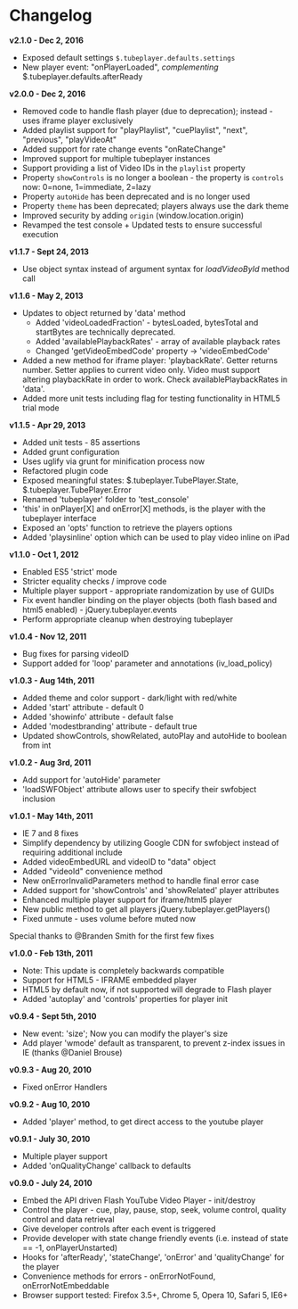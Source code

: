 # Changelog

__v2.1.0 - Dec 2, 2016__

* Exposed default settings `$.tubeplayer.defaults.settings`
* New player event: "onPlayerLoaded", _complementing_ $.tubeplayer.defaults.afterReady

__v2.0.0 - Dec 2, 2016__

* Removed code to handle flash player (due to deprecation); instead - uses iframe player exclusively
* Added playlist support for "playPlaylist", "cuePlaylist", "next", "previous", "playVideoAt"
* Added support for rate change events "onRateChange"
* Improved support for multiple tubeplayer instances
* Support providing a list of Video IDs in the `playlist` property
* Property `showControls` is no longer a boolean - the property is `controls` now: 0=none, 1=immediate, 2=lazy
* Property `autoHide` has been deprecated and is no longer used
* Property `theme` has been deprecated; players always use the dark theme
* Improved security by adding `origin` (window.location.origin)
* Revamped the test console + Updated tests to ensure successful execution 

__v1.1.7 - Sept 24, 2013__

* Use object syntax instead of argument syntax for *loadVideoById* method call

__v1.1.6 - May 2, 2013__

* Updates to object returned by 'data' method
    * Added 'videoLoadedFraction' - bytesLoaded, bytesTotal and startBytes are technically deprecated.
    * Added 'availablePlaybackRates' - array of available playback rates 
    * Changed 'getVideoEmbedCode' property -> 'videoEmbedCode'
* Added a new method for iframe player: 'playbackRate'. Getter returns number. Setter applies to current video only. Video must support altering playbackRate in order to work. Check availablePlaybackRates in 'data'.
* Added more unit tests including flag for testing functionality in HTML5 trial mode

__v1.1.5 - Apr 29, 2013__

* Added unit tests - 85 assertions
* Added grunt configuration
* Uses uglify via grunt for minification process now
* Refactored plugin code
* Exposed meaningful states: $.tubeplayer.TubePlayer.State, $.tubeplayer.TubePlayer.Error
* Renamed 'tubeplayer' folder to 'test_console'
* 'this' in onPlayer[X] and onError[X] methods, is the player with the tubeplayer interface
* Exposed an 'opts' function to retrieve the players options
* Added 'playsinline' option which can be used to play video inline on iPad

__v1.1.0 - Oct 1, 2012__

* Enabled ES5 'strict' mode
* Stricter equality checks / improve code
* Multiple player support - appropriate randomization by use of GUIDs
* Fix event handler binding on the player objects (both flash based and html5 enabled) - jQuery.tubeplayer.events
* Perform appropriate cleanup when destroying tubeplayer

__v1.0.4 - Nov 12, 2011__

* Bug fixes for parsing videoID
* Support added for 'loop' parameter and annotations (iv_load_policy)

__v1.0.3 - Aug 14th, 2011__

* Added theme and color support - dark/light with red/white
* Added 'start' attribute - default 0
* Added 'showinfo' attribute - default false
* Added 'modestbranding' attribute - default true
* Updated showControls, showRelated, autoPlay and autoHide to boolean from int

__v1.0.2 - Aug 3rd, 2011__

* Add support for 'autoHide' parameter
* 'loadSWFObject' attribute allows user to specify their swfobject inclusion

__v1.0.1 - May 14th, 2011__

* IE 7 and 8 fixes
* Simplify dependency by utilizing Google CDN for swfobject instead of requiring additional include
* Added videoEmbedURL and videoID to "data" object
* Added "videoId" convenience method
* New onErrorInvalidParameters method to handle final error case
* Added support for 'showControls' and 'showRelated' player attributes
* Enhanced multiple player support for iframe/html5 player
* New public method to get all players jQuery.tubeplayer.getPlayers()
* Fixed unmute - uses volume before muted now

Special thanks to @Branden Smith for the first few fixes

__v1.0.0 - Feb 13th, 2011__

* Note: This update is completely backwards compatible
* Support for HTML5 - IFRAME embedded player
* HTML5 by default now, if not supported will degrade to Flash player
* Added 'autoplay' and 'controls' properties for player init

__v0.9.4 - Sept 5th, 2010__

* New event: 'size'; Now you can modify the player's size
* Add player 'wmode' default as transparent, to prevent z-index issues in IE (thanks @Daniel Brouse)

__v0.9.3 - Aug 20, 2010__

* Fixed onError Handlers

__v0.9.2 - Aug 10, 2010__

* Added 'player' method, to get direct access to the youtube player

__v0.9.1 - July 30, 2010__

* Multiple player support
* Added 'onQualityChange' callback to defaults

__v0.9.0 - July 24, 2010__

* Embed the API driven Flash YouTube Video Player - init/destroy
* Control the player - cue, play, pause, stop, seek, volume control, quality control and data retrieval
* Give developer controls after each event is triggered
* Provide developer with state change friendly events (i.e. instead of state == -1, onPlayerUnstarted)
* Hooks for 'afterReady', 'stateChange', 'onError' and 'qualityChange' for the player
* Convenience methods for errors - onErrorNotFound, onErrorNotEmbeddable
* Browser support tested: Firefox 3.5+, Chrome 5, Opera 10, Safari 5, IE6+
